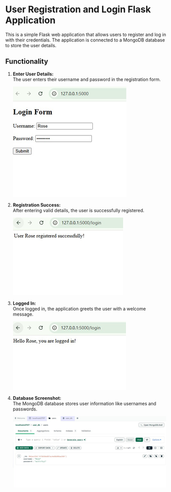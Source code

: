 # User Registration and Login Flask Application

This is a simple Flask web application that allows users to register and log in with their credentials. The application is connected to a MongoDB database to store the user details.

## Functionality

1. **Enter User Details:**  
   The user enters their username and password in the registration form.

   ![Entering Details](https://github.com/Khushi-Chaudhary04/Infosys_activities/blob/main/images/WhatsApp%20Image%202024-12-10%20at%2018.24.32.jpeg?raw=true)

2. **Registration Success:**  
   After entering valid details, the user is successfully registered.

   ![Registered Successfully](https://github.com/Khushi-Chaudhary04/Infosys_activities/blob/main/images/WhatsApp%20Image%202024-12-10%20at%2018.24.50.jpeg?raw=true)

3. **Logged In:**  
   Once logged in, the application greets the user with a welcome message.

   ![Hello Logged In](https://github.com/Khushi-Chaudhary04/Infosys_activities/blob/main/images/WhatsApp%20Image%202024-12-10%20at%2018.27.19.jpeg?raw=true)

4. **Database Screenshot:**  
   The MongoDB database stores user information like usernames and passwords.

   ![Database Screenshot](https://github.com/Khushi-Chaudhary04/Infosys_activities/blob/main/images/WhatsApp%20Image%202024-12-10%20at%2018.27.44.jpeg?raw=true)
